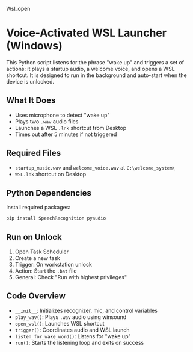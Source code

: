 Wsl_open
# Voice-Activated WSL Launcher (Windows)

This Python script listens for the phrase "wake up" and triggers a set of actions: it plays a startup audio, a welcome voice, and opens a WSL shortcut. It is designed to run in the background and auto-start when the device is unlocked.

## What It Does

- Uses microphone to detect "wake up"
- Plays two `.wav` audio files
- Launches a WSL `.lnk` shortcut from Desktop
- Times out after 5 minutes if not triggered

## Required Files

- `startup_music.wav` and `welcome_voice.wav` at `C:\welcome_system\`
- `WSL.lnk` shortcut on Desktop

## Python Dependencies

Install required packages:

```bash
pip install SpeechRecognition pyaudio
````


## Run on Unlock

1. Open Task Scheduler
2. Create a new task
3. Trigger: On workstation unlock
4. Action: Start the `.bat` file
5. General: Check "Run with highest privileges"

## Code Overview

* `__init__`: Initializes recognizer, mic, and control variables
* `play_wav()`: Plays `.wav` audio using winsound
* `open_wsl()`: Launches WSL shortcut
* `trigger()`: Coordinates audio and WSL launch
* `listen_for_wake_word()`: Listens for "wake up"
* `run()`: Starts the listening loop and exits on success

